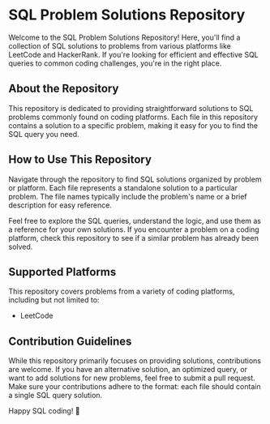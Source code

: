 # SQL Problem Solutions Repository

Welcome to the SQL Problem Solutions Repository! Here, you'll find a collection of SQL solutions to problems from various platforms like LeetCode and HackerRank. If you're looking for efficient and effective SQL queries to common coding challenges, you're in the right place.

## About the Repository

This repository is dedicated to providing straightforward solutions to SQL problems commonly found on coding platforms. Each file in this repository contains a solution to a specific problem, making it easy for you to find the SQL query you need.

## How to Use This Repository

Navigate through the repository to find SQL solutions organized by problem or platform. Each file represents a standalone solution to a particular problem. The file names typically include the problem's name or a brief description for easy reference.

Feel free to explore the SQL queries, understand the logic, and use them as a reference for your own solutions. If you encounter a problem on a coding platform, check this repository to see if a similar problem has already been solved.

## Supported Platforms

This repository covers problems from a variety of coding platforms, including but not limited to:

- LeetCode

## Contribution Guidelines

While this repository primarily focuses on providing solutions, contributions are welcome. If you have an alternative solution, an optimized query, or want to add solutions for new problems, feel free to submit a pull request. Make sure your contributions adhere to the format: each file should contain a single SQL query solution.

Happy SQL coding! 🎉
